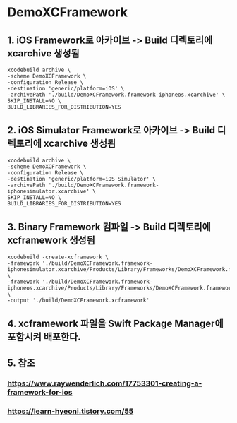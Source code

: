 # DemoXCFramework

## 1. iOS Framework로 아카이브 -> Build 디렉토리에 xcarchive 생성됨

~~~
xcodebuild archive \
-scheme DemoXCFramework \
-configuration Release \
-destination 'generic/platform=iOS' \
-archivePath './build/DemoXCFramework.framework-iphoneos.xcarchive' \
SKIP_INSTALL=NO \
BUILD_LIBRARIES_FOR_DISTRIBUTION=YES
~~~

## 2. iOS Simulator Framework로 아카이브 -> Build 디렉토리에 xcarchive 생성됨

~~~
xcodebuild archive \
-scheme DemoXCFramework \
-configuration Release \
-destination 'generic/platform=iOS Simulator' \
-archivePath './build/DemoXCFramework.framework-iphonesimulator.xcarchive' \
SKIP_INSTALL=NO \
BUILD_LIBRARIES_FOR_DISTRIBUTION=YES
~~~

## 3. Binary Framework 컴파일 -> Build 디렉토리에 xcframework 생성됨

~~~
xcodebuild -create-xcframework \
-framework './build/DemoXCFramework.framework-iphonesimulator.xcarchive/Products/Library/Frameworks/DemoXCFramework.framework' \
-framework './build/DemoXCFramework.framework-iphoneos.xcarchive/Products/Library/Frameworks/DemoXCFramework.framework' \
-output './build/DemoXCFramework.xcframework'
~~~


## 4. xcframework 파일을 Swift Package Manager에 포함시켜 배포한다.

## 5. 참조
### https://www.raywenderlich.com/17753301-creating-a-framework-for-ios
### https://learn-hyeoni.tistory.com/55
